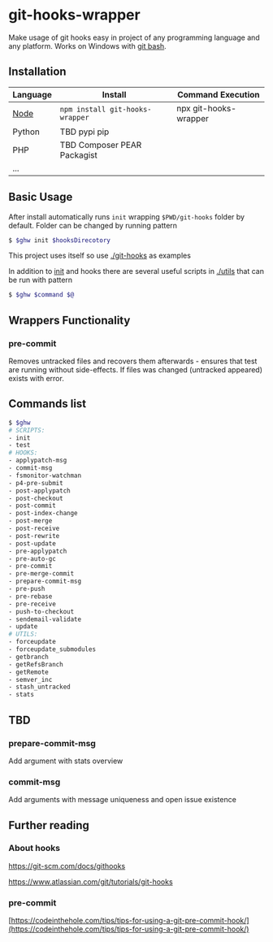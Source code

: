 # git-hooks-wrapper

Make usage of git hooks easy in project of any programming language and any platform. Works on Windows with [git bash](https://git-scm.com/download/win). 

## Installation

| Language                                                | Install                         | Command Execution     |
| ------------------------------------------------------- | ------------------------------- | --------------------- |
| [Node](https://www.npmjs.com/package/git-hooks-wrapper) | `npm install git-hooks-wrapper` | npx git-hooks-wrapper |
| Python                                                  | TBD pypi pip                    |                       |
| PHP                                                     | TBD Composer PEAR Packagist     |                       |
| ...                                                     |                                 |                       |

## Basic Usage

After install automatically runs `init` wrapping `$PWD/git-hooks` folder by default. Folder can be changed by running pattern

``` bash
$ $ghw init $hooksDirecotory
```

This project uses itself so use [./git-hooks](./git-hooks) as examples

In addition to [init](./commands/init) and hooks there are several useful scripts in [./utils](./utils) that can be run with pattern
```bash
$ $ghw $command $@
```
## Wrappers Functionality

### pre-commit

Removes untracked files and recovers them afterwards - ensures that test are running without side-effects. If files was changed (untracked appeared) exists with error.

## Commands list

```bash
$ $ghw
# SCRIPTS:
- init
- test
# HOOKS:
- applypatch-msg
- commit-msg
- fsmonitor-watchman
- p4-pre-submit
- post-applypatch
- post-checkout
- post-commit
- post-index-change
- post-merge
- post-receive
- post-rewrite
- post-update
- pre-applypatch
- pre-auto-gc
- pre-commit
- pre-merge-commit
- prepare-commit-msg
- pre-push
- pre-rebase
- pre-receive
- push-to-checkout
- sendemail-validate
- update
# UTILS:
- forceupdate
- forceupdate_submodules
- getbranch
- getRefsBranch
- getRemote
- semver_inc
- stash_untracked
- stats
```

## TBD

### prepare-commit-msg

Add argument with stats overview 

### commit-msg

Add arguments with message uniqueness and open issue existence 

## Further reading

### About hooks

https://git-scm.com/docs/githooks

https://www.atlassian.com/git/tutorials/git-hooks


### pre-commit

[https://codeinthehole.com/tips/tips-for-using-a-git-pre-commit-hook/](https://codeinthehole.com/tips/tips-for-using-a-git-pre-commit-hook/)

